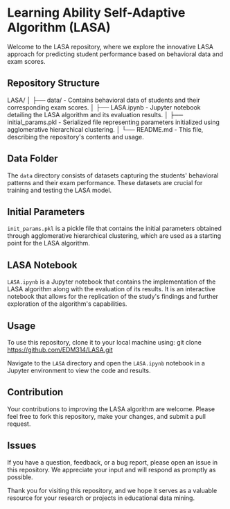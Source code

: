# Learning Ability Self-Adaptive Algorithm (LASA)

Welcome to the LASA repository, where we explore the innovative LASA approach for predicting student performance based on behavioral data and exam scores.

## Repository Structure
LASA/
│
├── data/ - Contains behavioral data of students and their corresponding exam scores.
│
├── LASA.ipynb - Jupyter notebook detailing the LASA algorithm and its evaluation results.
│
├── initial_params.pkl - Serialized file representing parameters initialized using agglomerative hierarchical clustering.
│
└── README.md - This file, describing the repository's contents and usage.


## Data Folder

The `data` directory consists of datasets capturing the students' behavioral patterns and their exam performance. These datasets are crucial for training and testing the LASA model.

## Initial Parameters

`init_params.pkl` is a pickle file that contains the initial parameters obtained through agglomerative hierarchical clustering, which are used as a starting point for the LASA algorithm.

## LASA Notebook

`LASA.ipynb` is a Jupyter notebook that contains the implementation of the LASA algorithm along with the evaluation of its results. It is an interactive notebook that allows for the replication of the study's findings and further exploration of the algorithm's capabilities.

## Usage

To use this repository, clone it to your local machine using:
git clone https://github.com/EDM314/LASA.git


Navigate to the `LASA` directory and open the `LASA.ipynb` notebook in a Jupyter environment to view the code and results.

## Contribution

Your contributions to improving the LASA algorithm are welcome. Please feel free to fork this repository, make your changes, and submit a pull request.

## Issues

If you have a question, feedback, or a bug report, please open an issue in this repository. We appreciate your input and will respond as promptly as possible.


Thank you for visiting this repository, and we hope it serves as a valuable resource for your research or projects in educational data mining.


